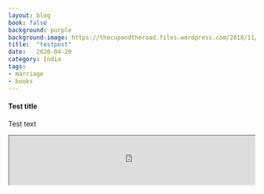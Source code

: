 ```yaml
---
layout: blog
book: false
background: purple
background-image: https://thecupandtheroad.files.wordpress.com/2018/11/web-hdf-hong-kong-pride-2018-0921.jpg
title:  "testpost"
date:   2020-04-20
category: India
tags:
- marriage
- books
---
```

 
  
#### Test title
 
Test text

<iframe
      height="100px" width="500px"
      src="https://voice123.com/embed/embed.html?id=KPAJPZJ"
      ></iframe>